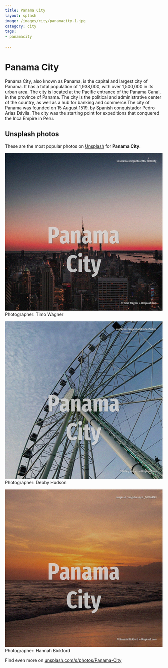 ```yaml
---
title: Panama City
layout: splash
image: /images/city/panamacity.1.jpg
category: city
tags:
- panamacity

---
```

# Panama City

Panama City, also known as Panama, is the capital and largest city of Panama. It has a total population of 1,938,000, with over 1,500,000 in its urban area. The city is located at the Pacific entrance of the Panama Canal, in the province of Panama. The city is the political and administrative center of the country, as well as a hub for banking  and commerce.The city of Panama was founded on 15 August 1519, by Spanish conquistador Pedro Arias  Dávila. The city was the starting point for expeditions that conquered the Inca Empire in Peru. 

 
## Unsplash photos
These are the most popular photos on [Unsplash](https://unsplash.com) for **Panama City**.
 
![Panama City](/images/city/panamacity.1.jpg)
Photographer:  Timo Wagner
 
![Panama City](/images/city/panamacity.2.jpg)
Photographer:  Debby Hudson
 
![Panama City](/images/city/panamacity.3.jpg)
Photographer:  Hannah Bickford
 
Find even more on [unsplash.com/s/photos/Panama-City](https://unsplash.com/s/photos/Panama-City)
 
